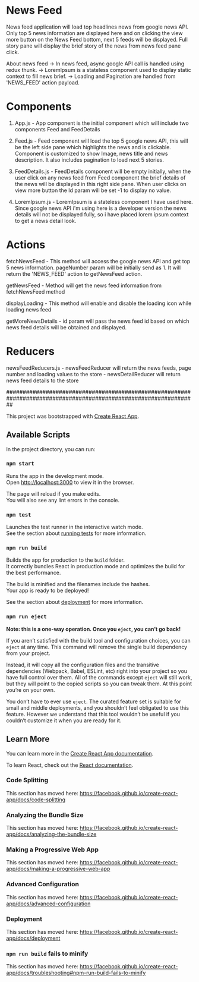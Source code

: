 News Feed
=========

News feed application will load top headlines news from google news API. Only top 5 news information are displayed here and on clicking the view more button on the News Feed bottom, next 5 feeds will be displayed. Full story pane will display the brief story of the news from news feed pane click.

About news feed
    -> In news feed, async google API call is handled using redux thunk.
    -> LoremIpsum is a stateless component used to display static context to fill news brief.
    -> Loading and Pagination are handled from 'NEWS_FEED' action payload.


Components
==========

1. App.js           - App component is the initial component which will include two components Feed and FeedDetails

2. Feed.js          - Feed component will load the top 5 google news API, this will be the left side pane which highlights the news and is clickable. Component is customized to show Image, news title and news description. It also includes pagination to load next 5 stories.

3. FeedDetails.js   - FeedDetails component will be empty initially, when the user click on any news feed from Feed component the brief details of the news will be displayed in this right side pane. When user clicks on view more button the Id param will be set -1 to display no value.

4. LoremIpsum.js    - LoremIpsum is a stateless component I have used here. Since google news API i'm using here is a developer version the news details will not be displayed fully, so i have placed lorem ipsum context to get a news detail look.


Actions
=======

fetchNewsFeed       - This method will access the google news API and get top 5 news information. pageNumber param will                         be initially send as 1. It will return the 'NEWS_FEED' action to getNewsFeed action.

getNewsFeed         - Method will get the news feed information from fetchNewsFeed method

displayLoading      - This method will enable and disable the loading icon while loading news feed

getMoreNewsDetails  - id param will pass the news feed id based on which news feed details will be obtained and displayed.


Reducers
========

newsFeedReducers.js
    - newsFeedReducer will return the news feeds, page number and loading values to the store
    - newsDetailReducer will return news feed details to the store






##################################################################################################################

This project was bootstrapped with [Create React App](https://github.com/facebook/create-react-app).

## Available Scripts

In the project directory, you can run:

### `npm start`

Runs the app in the development mode.<br>
Open [http://localhost:3000](http://localhost:3000) to view it in the browser.

The page will reload if you make edits.<br>
You will also see any lint errors in the console.

### `npm test`

Launches the test runner in the interactive watch mode.<br>
See the section about [running tests](https://facebook.github.io/create-react-app/docs/running-tests) for more information.

### `npm run build`

Builds the app for production to the `build` folder.<br>
It correctly bundles React in production mode and optimizes the build for the best performance.

The build is minified and the filenames include the hashes.<br>
Your app is ready to be deployed!

See the section about [deployment](https://facebook.github.io/create-react-app/docs/deployment) for more information.

### `npm run eject`

**Note: this is a one-way operation. Once you `eject`, you can’t go back!**

If you aren’t satisfied with the build tool and configuration choices, you can `eject` at any time. This command will remove the single build dependency from your project.

Instead, it will copy all the configuration files and the transitive dependencies (Webpack, Babel, ESLint, etc) right into your project so you have full control over them. All of the commands except `eject` will still work, but they will point to the copied scripts so you can tweak them. At this point you’re on your own.

You don’t have to ever use `eject`. The curated feature set is suitable for small and middle deployments, and you shouldn’t feel obligated to use this feature. However we understand that this tool wouldn’t be useful if you couldn’t customize it when you are ready for it.

## Learn More

You can learn more in the [Create React App documentation](https://facebook.github.io/create-react-app/docs/getting-started).

To learn React, check out the [React documentation](https://reactjs.org/).

### Code Splitting

This section has moved here: https://facebook.github.io/create-react-app/docs/code-splitting

### Analyzing the Bundle Size

This section has moved here: https://facebook.github.io/create-react-app/docs/analyzing-the-bundle-size

### Making a Progressive Web App

This section has moved here: https://facebook.github.io/create-react-app/docs/making-a-progressive-web-app

### Advanced Configuration

This section has moved here: https://facebook.github.io/create-react-app/docs/advanced-configuration

### Deployment

This section has moved here: https://facebook.github.io/create-react-app/docs/deployment

### `npm run build` fails to minify

This section has moved here: https://facebook.github.io/create-react-app/docs/troubleshooting#npm-run-build-fails-to-minify
